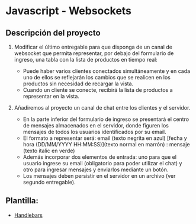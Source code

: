 # Javascript - Websockets

## Descripción del proyecto

1) Modificar el último entregable para que disponga de un canal de websocket que permita representar, por debajo del formulario de ingreso, una tabla con la lista de productos en tiempo real:
    - Puede haber varios clientes conectados simultáneamente y en cada uno de ellos se reflejarán los cambios que se realicen en los productos sin necesidad de recargar la vista.
    - Cuando un cliente se conecte, recibirá la lista de productos a representar en la vista.

2) Añadiremos al proyecto un canal de chat entre los clientes y el servidor.
    - En la parte inferior del formulario de ingreso se presentará el centro de mensajes almacenados en el servidor, donde figuren los mensajes de todos los usuarios identificados por su email.
    - El formato a representar será: email (texto negrita en azul) [fecha y hora (DD/MM/YYYY HH:MM:SS)](texto normal en marrón) : mensaje (texto italic en verde)
    - Además incorporar dos elementos de entrada: uno para que el usuario ingrese su email (obligatorio para poder utilizar el chat) y otro para ingresar mensajes y enviarlos mediante un botón.
    - Los mensajes deben persistir en el servidor en un archivo (ver segundo entregable).

## Plantilla:

- [Handlebars](https://github.com/bluepill5/JavaScript-Dev/tree/master/work_05/src)



